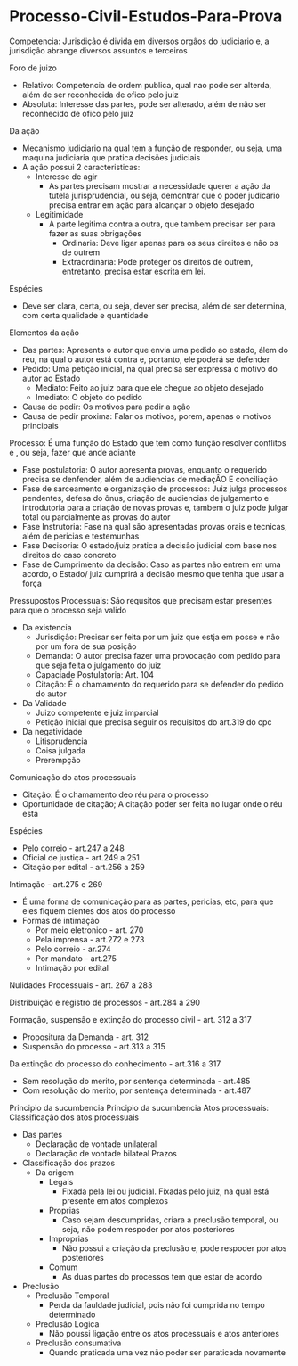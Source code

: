 # Processo-Civil-Estudos-Para-Prova

Competencia: Jurisdiçâo é divida em diversos orgâos do judiciario e, a jurisdiçâo abrange diversos assuntos e terceiros

Foro de juizo
- Relativo: Competencia de ordem publica, qual nao pode ser alterda, além de ser reconhecida de ofico pelo juiz
- Absoluta: Interesse das partes, pode ser alterado, além de nâo ser reconhecido de ofico pelo juiz

Da açâo
- Mecanismo judiciario na qual tem a funçâo de responder, ou seja, uma maquina judiciaria que pratica decisões judiciais 
- A açâo possui 2 caracteristicas:
  - Interesse de agir
    - As partes precisam mostrar a necessidade querer a açâo da tutela jurisprudencial, ou seja, demontrar que o poder judicario precisa entrar em açâo para alcançar o objeto desejado
  - Legitimidade
    - A parte legitima contra a outra, que tambem precisar ser para fazer as suas obrigaçôes
      - Ordinaria: Deve ligar apenas para os seus direitos e nâo os de outrem
      - Extraordinaria: Pode proteger os direitos de outrem, entretanto, precisa estar escrita em lei.
      
Espécies 
- Deve ser clara, certa, ou seja, dever ser precisa, além de ser determina, com certa qualidade e quantidade

Elementos da açâo
- Das partes: Apresenta o autor que envia uma pedido ao estado, álem do réu, na qual o autor está contra e, portanto, ele poderá se defender
- Pedido: Uma petiçâo inicial, na qual precisa ser expressa o motivo do autor ao Estado
  - Mediato: Feito ao juiz para que ele chegue ao objeto desejado
  - Imediato: O objeto do pedido
- Causa de pedir: Os motivos para pedir a açâo
- Causa de pedir proxima: Falar os motivos, porem, apenas o motivos principais

Processo: É uma funçâo do Estado que tem como funçâo resolver conflitos e , ou seja, fazer que ande adiante
- Fase postulatoria: O autor apresenta provas, enquanto o requerido precisa se denfender, além de audiencias de mediaçÂO E conciliaçâo
- Fase de sarceamento e organizaçâo de processos: Juiz julga processos pendentes, defesa do ônus, criaçâo de audiencias de julgamento e introdutoria para a criaçâo de novas provas e, tambem o juiz pode julgar total ou parcialmente as provas do autor
- Fase Instrutoria: Fase na qual sâo apresentadas provas orais e tecnicas, além de pericias e testemunhas
- Fase Decisoria: O estado/juiz pratica a decisâo judicial com base nos direitos do caso concreto
- Fase de Cumprimento da decisâo: Caso as partes nâo entrem em uma acordo, o Estado/ juiz cumprirá a decisâo mesmo que tenha que usar a força

Pressupostos Processuais: São requsitos que precisam estar presentes para que o processo seja valido
- Da existencia
  - Jurisdiçâo: Precisar ser feita por um juiz que estja em posse e nâo por um fora de sua posiçâo
  - Demanda: O autor precisa fazer uma provocaçâo com pedido para que seja feita o julgamento do juiz
  - Capaciade Postulatoria: Art. 104
  - Citaçâo: É o chamamento do requerido para se defender do pedido do autor
- Da Validade
  - Juizo competente e juiz imparcial
  - Petiçâo inicial que precisa seguir os requisitos do art.319 do cpc
- Da negatividade
  - Litisprudencia
  - Coisa julgada
  - Prerempção
  
 Comunicaçâo do atos processuais
 - Citaçâo: É o chamamento deo réu para o processo
 - Oportunidade de citação; A citaçâo poder ser feita no lugar onde o réu esta

Espécies
- Pelo correio - art.247 a 248
- Oficial de justiça - art.249 a 251
- Citaçâo por edital - art.256 a 259

Intimação - art.275 e 269
- É uma forma de comunicaçâo para as partes, pericias, etc, para que eles fiquem cientes dos atos do processo
- Formas de intimação
  - Por meio eletronico - art. 270
  - Pela imprensa - art.272 e 273
  - Pelo correio - ar.274
  - Por mandato - art.275
  - Intimação por edital 

Nulidades Processuais - art. 267 a 283

Distribuição e registro de processos - art.284 a 290

Formaçâo, suspensâo e extinçâo do processo civil - art. 312 a 317
- Propositura da Demanda - art. 312
- Suspensão do processo - art.313 a 315

Da extinçâo do processo do conhecimento - art.316 a 317
- Sem resolução do merito, por sentença determinada - art.485
- Com resolução do merito, por sentença determinada - art.487

Principio da sucumbencia
Principio da sucumbencia 
Atos processuais:
Classificação dos atos processuais
- Das partes 
  - Declaração de vontade unilateral
  - Declaração de vontade bilateal
Prazos
- Classificação dos prazos
  - Da origem
    - Legais
      - Fixada pela lei ou judicial. Fixadas pelo juiz, na qual está presente em atos complexos
    - Proprias
      - Caso sejam descumpridas, criara a preclusão temporal, ou seja, não podem respoder por atos posteriores
    - Improprias
      - Não possui a criação da preclusão e, pode respoder por atos posteriores
    - Comum
      - As duas partes do processos tem que estar de acordo
- Preclusão
  - Preclusão Temporal
    - Perda da fauldade judicial, pois não foi cumprida no tempo determinado
  - Preclusão Logica
    - Não poussi ligação entre os atos processuais e atos anteriores
  - Preclusão consumativa
    - Quando praticada uma vez não poder ser paraticada novamente









